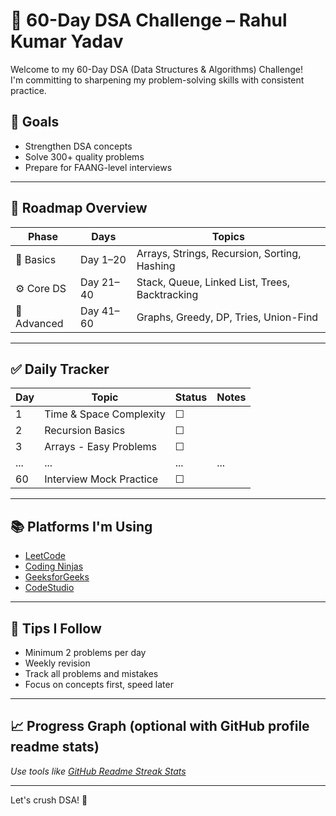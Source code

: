 # 🚀 60-Day DSA Challenge – Rahul Kumar Yadav

Welcome to my 60-Day DSA (Data Structures & Algorithms) Challenge!  
I'm committing to sharpening my problem-solving skills with consistent practice.

## 📌 Goals
- Strengthen DSA concepts
- Solve 300+ quality problems
- Prepare for FAANG-level interviews

---

## 📅 Roadmap Overview

| Phase | Days      | Topics                                 |
|-------|-----------|----------------------------------------|
| 🧱 Basics        | Day 1–20  | Arrays, Strings, Recursion, Sorting, Hashing  |
| ⚙️  Core DS       | Day 21–40 | Stack, Queue, Linked List, Trees, Backtracking |
| 🚀 Advanced       | Day 41–60 | Graphs, Greedy, DP, Tries, Union-Find         |

---

## ✅ Daily Tracker

| Day | Topic                  | Status | Notes                      |
|-----|------------------------|--------|----------------------------|
| 1   | Time & Space Complexity | ☐      |                            |
| 2   | Recursion Basics        | ☐      |                            |
| 3   | Arrays - Easy Problems  | ☐      |                            |
| ... | ...                    | ...    | ...                        |
| 60  | Interview Mock Practice | ☐      |                            |

---

## 📚 Platforms I'm Using

- [LeetCode](https://leetcode.com/u/__rahulKumar3/)
- [Coding Ninjas](https://www.naukri.com/code360/profile/RahulkrYadav)
- [GeeksforGeeks](https://www.geeksforgeeks.org/)
- [CodeStudio](https://www.naukri.com/code360/)

---

## 🧠 Tips I Follow

- Minimum 2 problems per day
- Weekly revision
- Track all problems and mistakes
- Focus on concepts first, speed later

---

## 📈 Progress Graph (optional with GitHub profile readme stats)
_Use tools like [GitHub Readme Streak Stats](https://github.com/DenverCoder1/github-readme-streak-stats)_

---

Let's crush DSA! 💪

